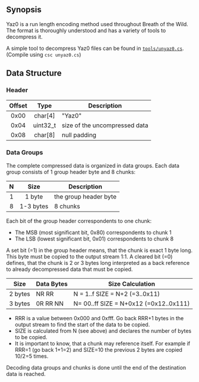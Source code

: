 ## Synopsis

Yaz0 is a run length encoding method used throughout Breath of the Wild. The
format is thoroughly understood and has a variety of tools to decompress it.

A simple tool to decompress Yaz0 files can be found in [`tools/unyaz0.cs`](tools/unyaz0.cs). (Compile using `csc unyaz0.cs`)

## Data Structure

### Header

| Offset |   Type   | Description                   |
|:------:|:--------:|-------------------------------|
|  0x00  |  char[4] | "Yaz0"                        |
|  0x04  | uint32_t | size of the uncompressed data |
|  0x08  |  char[8] | null padding                  |

### Data Groups

The complete compressed data is organized in data groups. Each data group
consists of 1 group header byte and 8 chunks:

| N |    Size   | Description                   |
|:-:|:---------:|-------------------------------|
| 1 |   1 byte  | the group header byte         |
| 8 | 1-3 bytes | 8 chunks                      |

Each bit of the group header correspondents to one chunk:
* The MSB (most significant bit, 0x80) correspondents to chunk 1
* The LSB (lowest significant bit, 0x01) correspondents to chunk 8

A set bit (=1) in the group header means, that the chunk is exact 1 byte long. This byte must be copied to the output stream 1:1. A cleared bit (=0) defines, that the chunk is 2 or 3 bytes long interpreted as a back reference to already decompressed data that must be copied.

| Size    | Data Bytes | Size Calculation                        |
|---------|------------|-----------------------------------------|
| 2 bytes | NR RR      | N = 1..f   SIZE = N+2 (=3..0x11)        |
| 3 bytes | 0R RR NN   | N= 00..ff  SIZE = N+0x12 (=0x12..0x111) |

* RRR is a value between 0x000 and 0xfff. Go back RRR+1 bytes in the output stream to find the start of the data to be copied.
* SIZE is calculated from N (see above) and declares the number of bytes to be copied.
* It is important to know, that a chunk may reference itself. For example if RRR=1 (go back 1+1=2) and SIZE=10 the previous 2 bytes are copied 10/2=5 times.

Decoding data groups and chunks is done until the end of the destination data is reached.
